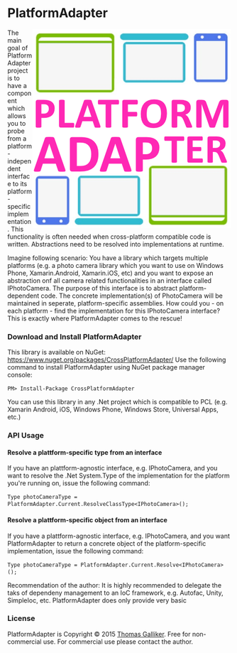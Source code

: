 # PlatformAdapter  
<img src="https://raw.githubusercontent.com/thomasgalliker/PlatformAdapter/master/PlatformAdapter.NuGet/PlatformAdapterIcon.png" alt="PlatformAdapter" align="right"> 

The main goal of PlatformAdapter project is to have a component which allows you to probe from a platform-independent interface to its platform-specific implementation. This functionality is often needed when cross-platform compatible 
code is written. Abstractions need to be resolved into implementations at runtime. 

Imagine following scenario: You have a library which targets multiple platforms (e.g. a photo camera library which you want to use on Windows Phone, Xamarin.Android, Xamarin.iOS, etc) and you want to expose an abstraction onf all camera 
related functionalities in an  interface called IPhotoCamera. The purpose of this interface is to abstract platform-dependent code. The concrete implementation(s) of PhotoCamera will be maintained in seperate, platform-specific assemblies. 
How could you - on each platform - find the implementation for this IPhotoCamera interface? This is exactly where PlatformAdapter comes to the rescue! 

### Download and Install PlatformAdapter 
This library is available on NuGet: https://www.nuget.org/packages/CrossPlatformAdapter/ 
Use the following command to install PlatformAdapter using NuGet package manager console: 

    PM> Install-Package CrossPlatformAdapter 

You can use this library in any .Net project which is compatible to PCL (e.g. Xamarin Android, iOS, Windows Phone, Windows Store, Universal Apps, etc.) 

### API Usage 
#### Resolve a plattform-specific type from an interface 
If you have an plattform-agnostic interface, e.g. IPhotoCamera, and you want to resolve the .Net System.Type of the implementation for the platform you're running on, issue the following command: 

``` 
Type photoCameraType = PlatformAdapter.Current.ResolveClassType<IPhotoCamera>(); 
``` 

#### Resolve a plattform-specific object from an interface 
If you have a plattform-agnostic interface, e.g. IPhotoCamera, and you want PlatformAdapter to return a concrete object of the platform-specific implementation, issue the following command: 

``` 
Type photoCameraType = PlatformAdapter.Current.Resolve<IPhotoCamera>(); 
``` 
Recommendation of the author: It is highly recommended to delegate the taks of dependeny management to an IoC framework, e.g. Autofac, Unity, SimpleIoc, etc. PlatformAdapter does only provide very basic  


### License 
PlatformAdapter is Copyright &copy; 2015 [Thomas Galliker](https://ch.linkedin.com/in/thomasgalliker). Free for non-commercial use. For commercial use please contact the author. 
